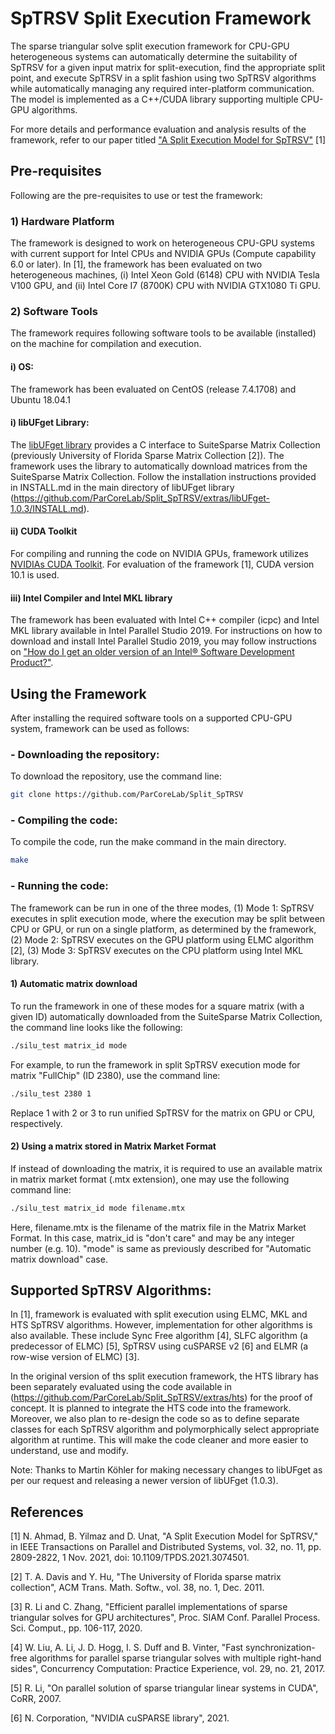 # SpTRSV Split Execution Framework
The sparse triangular solve split execution framework for CPU-GPU heterogeneous systems can automatically determine the suitability of SpTRSV for a given input matrix for split-execution, find the appropriate split point, and execute SpTRSV in a split fashion using two SpTRSV algorithms while automatically managing any required inter-platform communication.  The model is implemented as a C++/CUDA library supporting multiple CPU-GPU algorithms.

For more details and performance evaluation and analysis results of the framework, refer to our paper titled ["A Split Execution Model for SpTRSV"](https://ieeexplore.ieee.org/document/9409717) [1]

## Pre-requisites
Following are the pre-requisites to use or test the framework:

### 1) Hardware Platform
The framework is designed to work on heterogeneous CPU-GPU systems with current support for Intel CPUs and NVIDIA GPUs (Compute capability 6.0 or later). In [1], the framework has been evaluated on two heterogeneous machines, (i) Intel Xeon Gold (6148) CPU with NVIDIA Tesla V100 GPU, and (ii) Intel Core I7 (8700K) CPU with NVIDIA GTX1080 Ti GPU. 

### 2) Software Tools
The framework requires following software tools to be available (installed) on the machine for compilation and execution.

#### i) OS:
The framework has been evaluated on CentOS (release 7.4.1708) and Ubuntu 18.04.1

#### i) libUFget Library:
The [libUFget library](https://zenodo.org/record/3894753#.YTO8YykzZuQ) provides a C interface to SuiteSparse Matrix Collection (previously University of Florida Sparse Matrix Collection [2]). The framework uses the library to automatically download matrices from the SuiteSparse Matrix Collection. Follow the installation instructions provided in INSTALL.md in the main directory of libUFget library (https://github.com/ParCoreLab/Split_SpTRSV/extras/libUFget-1.0.3/INSTALL.md). 

#### ii) CUDA Toolkit
For compiling and running the code on NVIDIA GPUs, framework utilizes [NVIDIAs CUDA Toolkit](https://developer.nvidia.com/cuda-toolkit). For evaluation of the framework [1], CUDA version 10.1 is used.

#### iii) Intel Compiler and Intel MKL library
The framework has been evaluated with Intel C++ compiler (icpc) and Intel MKL library available in Intel Parallel Studio 2019. For instructions on how to download and install Intel Parallel Studio 2019, you may follow instructions on ["How do I get an older version of an Intel® Software Development Product?"](https://software.intel.com/content/www/us/en/develop/articles/older-version-product.html).

## Using the Framework
After installing the required software tools on a supported CPU-GPU system, framework can be used as follows:

### - Downloading the repository:
To download the repository, use the command line:

```bash
git clone https://github.com/ParCoreLab/Split_SpTRSV
```
### - Compiling the code: 
To compile the code, run the make command in the main directory.

```bash
make
```

### - Running the code:
The framework can be run in one of the three modes, (1) Mode 1: SpTRSV executes in split execution mode, where the execution may be split between CPU or GPU, or run on a single platform, as determined by the framework, (2) Mode 2: SpTRSV executes on the GPU platform using ELMC algorithm [2], (3) Mode 3: SpTRSV executes on the CPU platform using Intel MKL library.

#### 1) Automatic matrix download
To run the framework in one of these modes for a square matrix (with a given ID) automatically downloaded from the SuiteSparse Matrix Collection, the command line looks like the following:

```bash
./silu_test matrix_id mode
```

For example, to run the framework in split SpTRSV execution mode for matrix "FullChip" (ID 2380), use the command line:

```bash
./silu_test 2380 1
```

Replace 1 with 2 or 3 to run unified SpTRSV for the matrix on GPU or CPU, respectively. 

#### 2) Using a matrix stored in Matrix Market Format
If instead of downloading the matrix, it is required to use an available matrix in matrix market format (.mtx extension), one may use the following command line:

```bash
./silu_test matrix_id mode filename.mtx
```

Here, filename.mtx is the filename of the matrix file in the Matrix Market Format. In this case, matrix_id is "don't care" and may be any integer number (e.g. 10). "mode" is same as previously described for "Automatic matrix download" case.

## Supported SpTRSV Algorithms:
In [1], framework is evaluated with split execution using ELMC, MKL and HTS SpTRSV algorithms. However, implementation for other algorithms is also available. These include Sync Free algorithm [4], SLFC algorithm (a predecessor of ELMC) [5], SpTRSV using cuSPARSE v2 [6] and ELMR (a row-wise version of ELMC) [3].

In the original version of ths split execution framework, the HTS library has been separately evaluated using the code available in (https://github.com/ParCoreLab/Split_SpTRSV/extras/hts) for the proof of concept. It is planned to integrate the HTS code into the framework. Moreover, we also plan to re-design the code so as to define separate classes for each SpTRSV algorithm and polymorphically select appropriate algorithm at runtime. This will make the code cleaner and more easier to understand, use and modify.    

Note: Thanks to Martin Köhler for making necessary changes to libUFget as per our request and releasing a newer version of libUFget (1.0.3).  

## References

[1] N. Ahmad, B. Yilmaz and D. Unat, "A Split Execution Model for SpTRSV," in IEEE Transactions on Parallel and Distributed Systems, vol. 32, no. 11, pp. 2809-2822, 1 Nov. 2021, doi: 10.1109/TPDS.2021.3074501.

[2] T. A. Davis and Y. Hu, "The University of Florida sparse matrix collection", ACM Trans. Math. Softw., vol. 38, no. 1, Dec. 2011.

[3] R. Li and C. Zhang, "Efficient parallel implementations of sparse triangular solves for GPU architectures", Proc. SIAM Conf. Parallel Process. Sci. Comput., pp. 106-117, 2020.

[4] W. Liu, A. Li, J. D. Hogg, I. S. Duff and B. Vinter, "Fast synchronization-free algorithms for parallel sparse triangular solves with multiple right-hand sides", Concurrency Computation: Practice Experience, vol. 29, no. 21, 2017.

[5] R. Li, "On parallel solution of sparse triangular linear systems in CUDA", CoRR, 2007.

[6] N. Corporation, "NVIDIA cuSPARSE library", 2021.





